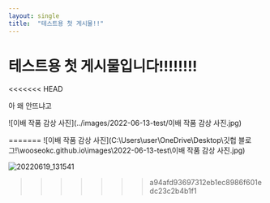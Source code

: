 ```yaml
---
layout: single
title:  "테스트용 첫 게시물!!"
---
```


# 테스트용 첫 게시물입니다!!!!!!!!





<<<<<<< HEAD


아 왜 안뜨냐고



![이배 작품 감상 사진](../images/2022-06-13-test/이배 작품 감상 사진.jpg)

=======
![이배 작품 감상 사진](C:\Users\user\OneDrive\Desktop\깃헙 블로그!\wooseokc.github.io\images\2022-06-13-test\이배 작품 감상 사진.jpg)


![20220619_131541](https://user-images.githubusercontent.com/99978225/174465667-61f93a52-03bb-45bf-bc6e-c9c143d679c7.png)
>>>>>>> a94afd93697312eb1ec8986f601edc23c2b4b1f1
